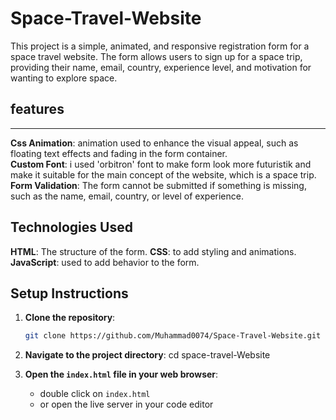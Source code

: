 # Space-Travel-Website

This project is a simple, animated, and responsive registration form for a space travel website. The form allows users to sign up for a space trip, providing their name, email, country, experience level, and motivation for wanting to explore space. 


## features

****
**Css Animation**: animation used to enhance the visual appeal, such as floating text effects and fading in the form container.  
**Custom Font**: i used 'orbitron' font to make form look more futuristik and make it suitable for the main concept of the website, which is a space trip.
**Form Validation**: The form cannot be submitted if something is missing, such as the name, email, country, or level of experience.


## Technologies Used

**HTML**: The structure of the form.
**CSS**: to add styling and animations.
**JavaScript**: used to add behavior to the form.


## Setup Instructions

1. **Clone the repository**:
   ```bash
   git clone https://github.com/Muhammad0074/Space-Travel-Website.git

2. **Navigate to the project directory**:
   cd space-travel-Website

3. **Open the `index.html` file in your web browser**:   
   - double click on `index.html`
   - or open the live server in your code editor
      
